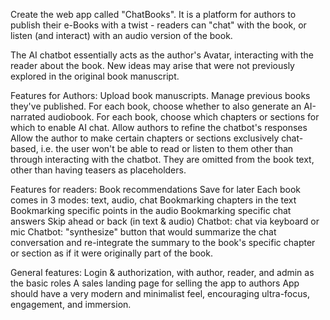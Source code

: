 Create the web app called "ChatBooks". It is a platform for authors to publish their e-Books with a twist - readers can "chat" with the book, or listen (and interact) with an audio version of the book.

The AI chatbot essentially acts as the author's Avatar, interacting with the reader about the book. New ideas may arise that were not previously explored in the original book manuscript.

Features for Authors:
Upload book manuscripts.
Manage previous books they've published.
For each book, choose whether to also generate an AI-narrated audiobook.
For each book, choose which chapters or sections for which to enable AI chat.
Allow authors to refine the chatbot's responses
Allow the author to make certain chapters or sections exclusively chat-based, i.e. the user won't be able to read or listen to them other than through interacting with the chatbot. They are omitted from the book text, other than having teasers as placeholders.

Features for readers:
Book recommendations
Save for later
Each book comes in 3 modes: text, audio, chat
Bookmarking chapters in the text
Bookmarking specific points in the audio
Bookmarking specific chat answers
Skip ahead or back (in text & audio)
Chatbot: chat via keyboard or mic
Chatbot: "synthesize" button that would summarize the chat conversation and re-integrate the summary to the book's specific chapter or section as if it were originally part of the book.

General features:
Login & authorization, with author, reader, and admin as the basic roles
A sales landing page for selling the app to authors
App should have a very modern and minimalist feel, encouraging ultra-focus, engagement, and immersion.